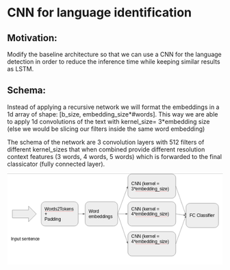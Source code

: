# CNN for language identification
##  Motivation: 
Modify the baseline architecture so that we can use a CNN for the language detection in order to reduce the inference time while keeping similar results as LSTM.

## Schema:
Instead of applying a recursive network we will format the embeddings in a 1d array of shape: [b_size, embedding_size*#words]. This way we are able to apply 1d convolutions of the text with kernel_size= 3*embedding size (else we would be slicing our filters inside the same word embedding)

The schema of the network are 3 convolution layers with 512 filters of different kernel_sizes that when combined provide different resolution context features (3 words, 4 words, 5 words) which is forwarded to the final classicator (fully connected layer).


 <p align="left">
  <img src="https://github.com/jannaescur/language_identification_slpdl/blob/master/cnn/captura.png"/>
</p>
